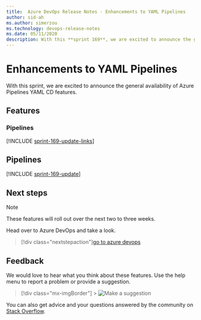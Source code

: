 ```yaml
---
title:  Azure DevOps Release Notes - Enhancements to YAML Pipelines
author: sid-ah
ms.author: simerzou
ms.technology: devops-release-notes
ms.date: 05/11/2020
description: With this **sprint 169**, we are excited to announce the general availability of Azure Pipelines YAML CD features.
---
```


# Enhancements to YAML Pipelines

With this sprint, we are excited to announce the general availability of Azure Pipelines YAML CD features.

## Features

### Pipelines

[!INCLUDE [sprint-169-update-links](includes/pipelines/sprint-169-update-links.md)]

## Pipelines

[!INCLUDE [sprint-169-update](includes/pipelines/sprint-169-update.md)]

## Next steps

> [!NOTE]
> These features will roll out over the next two to three weeks.

Head over to Azure DevOps and take a look.

> [!div class="nextstepaction"][go to azure devops](https://go.microsoft.com/fwlink/?LinkId=307137&campaign=o~msft~docs~product-vsts~release-notes)

## Feedback

We would love to hear what you think about these features. Use the help menu to report a problem or provide a suggestion.

> [!div class="mx-imgBorder"] > ![Make a suggestion](../media/make-a-suggestion.png)

You can also get advice and your questions answered by the community on [Stack Overflow](https://stackoverflow.com/questions/tagged/azure-devops).
